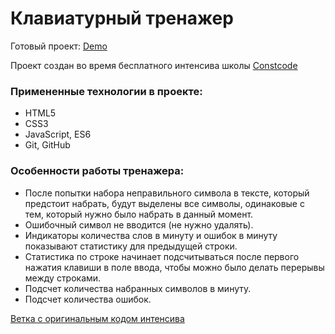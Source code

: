 # Клавиатурный тренажер

Готовый проект: [Demo](https://serrjik.github.io/intensive-keyboard-gym/)

Проект создан во время бесплатного интенсива школы [Constcode](https://constcode.ru/)

### Примененные технологии в проекте:

* HTML5
* CSS3
* JavaScript, ES6
* Git, GitHub

### Особенности работы тренажера:

* После попытки набора неправильного символа в тексте, который предстоит набрать, будут выделены все символы, одинаковые с тем, который нужно было набрать в данный момент.
* Ошибочный символ не вводится (не нужно удалять).
* Индикаторы количества слов в минуту и ошибок в минуту показывают статистику для предыдущей строки.
* Статистика по строке начинает подсчитываться после первого нажатия клавиши в поле ввода, чтобы можно было делать перерывы между строками.
* Подсчет количества набранных символов в минуту.
* Подсчет количества ошибок.

[Ветка с оригинальным кодом интенсива](https://github.com/Serrjik/intensive-keyboard-gym/tree/original-keyboard-gym)
